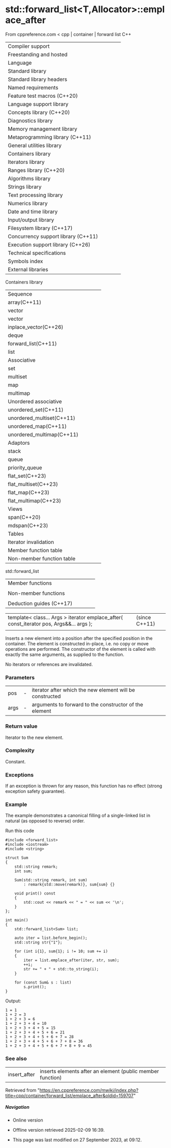 # std::forward_list<T,Allocator>::emplace_after

From cppreference.com
< cpp‎ | container‎ | forward list
C++

|  |  |  |  |  |
| --- | --- | --- | --- | --- |
| Compiler support | | | | |
| Freestanding and hosted | | | | |
| Language | | | | |
| Standard library | | | | |
| Standard library headers | | | | |
| Named requirements | | | | |
| Feature test macros (C++20) | | | | |
| Language support library | | | | |
| Concepts library (C++20) | | | | |
| Diagnostics library | | | | |
| Memory management library | | | | |
| Metaprogramming library (C++11) | | | | |
| General utilities library | | | | |
| Containers library | | | | |
| Iterators library | | | | |
| Ranges library (C++20) | | | | |
| Algorithms library | | | | |
| Strings library | | | | |
| Text processing library | | | | |
| Numerics library | | | | |
| Date and time library | | | | |
| Input/output library | | | | |
| Filesystem library (C++17) | | | | |
| Concurrency support library (C++11) | | | | |
| Execution support library (C++26) | | | | |
| Technical specifications | | | | |
| Symbols index | | | | |
| External libraries | | | | |

Containers library

|  |  |  |  |  |
| --- | --- | --- | --- | --- |
| Sequence | | | | |
| array(C++11) | | | | |
| vector | | | | |
| vector<bool> | | | | |
| inplace_vector(C++26) | | | | |
| deque | | | | |
| forward_list(C++11) | | | | |
| list | | | | |
| Associative | | | | |
| set | | | | |
| multiset | | | | |
| map | | | | |
| multimap | | | | |
| Unordered associative | | | | |
| unordered_set(C++11) | | | | |
| unordered_multiset(C++11) | | | | |
| unordered_map(C++11) | | | | |
| unordered_multimap(C++11) | | | | |
| Adaptors | | | | |
| stack | | | | |
| queue | | | | |
| priority_queue | | | | |
| flat_set(C++23) | | | | |
| flat_multiset(C++23) | | | | |
| flat_map(C++23) | | | | |
| flat_multimap(C++23) | | | | |
| Views | | | | |
| span(C++20) | | | | |
| mdspan(C++23) | | | | |
| Tables | | | | |
| Iterator invalidation | | | | |
| Member function table | | | | |
| Non-member function table | | | | |

std::forward_list

|  |  |  |  |  |
| --- | --- | --- | --- | --- |
| Member functions | | | | |
| |  |  |  |  |  | | --- | --- | --- | --- | --- | | forward_list::forward_list | | | | | | forward_list::~forward_list | | | | | | forward_list::operator= | | | | | | forward_list::assign | | | | | | forward_list::assign_range(C++23) | | | | | | forward_list::get_allocator | | | | | | Element access | | | | | | forward_list::front | | | | | | Iterators | | | | | | forward_list::before_beginforward_list::cbefore_begin | | | | | | forward_list::beginforward_list::cbegin | | | | | | forward_list::endforward_list::cend | | | | | | Capacity | | | | | | forward_list::empty | | | | | | forward_list::max_size | | | | | | |  |  |  |  |  | | --- | --- | --- | --- | --- | | Modifiers | | | | | | forward_list::clear | | | | | | forward_list::emplace_front | | | | | | forward_list::push_front | | | | | | forward_list::insert_after | | | | | | ****forward_list::emplace_after**** | | | | | | forward_list::erase_after | | | | | | forward_list::insert_range_after(C++23) | | | | | | forward_list::prepend_range(C++23) | | | | | | forward_list::pop_front | | | | | | forward_list::resize | | | | | | forward_list::swap | | | | | | Operations | | | | | | forward_list::merge | | | | | | forward_list::splice_after | | | | | | forward_list::removeforward_list::remove_if | | | | | | forward_list::reverse | | | | | | forward_list::unique | | | | | | forward_list::sort | | | | | |
| Non-member functions | | | | |
| |  |  |  |  |  | | --- | --- | --- | --- | --- | | operator==operator<=>(C++20) | | | | | | swap(std::forward_list) | | | | | | erase(std::forward_list)erase_if(std::forward_list)(C++20)(C++20) | | | | | | |  |  |  |  |  | | --- | --- | --- | --- | --- | | operator!=operator<operator>operator<=operator>=(until C++20)(until C++20)(until C++20)(until C++20)(until C++20) | | | | | |
| Deduction guides (C++17) | | | | |

|  |  |  |
| --- | --- | --- |
| template< class... Args >  iterator emplace_after( const_iterator pos, Args&&... args ); |  | (since C++11) |
|  |  |  |

Inserts a new element into a position after the specified position in the container. The element is constructed in-place, i.e. no copy or move operations are performed. The constructor of the element is called with exactly the same arguments, as supplied to the function.

No iterators or references are invalidated.

### Parameters

|  |  |  |
| --- | --- | --- |
| pos | - | iterator after which the new element will be constructed |
| args | - | arguments to forward to the constructor of the element |

### Return value

Iterator to the new element.

### Complexity

Constant.

### Exceptions

If an exception is thrown for any reason, this function has no effect (strong exception safety guarantee).

### Example

The example demonstrates a canonical filling of a single-linked list in natural (as opposed to reverse) order.

Run this code

```
#include <forward_list>
#include <iostream>
#include <string>
 
struct Sum
{
    std::string remark;
    int sum;
 
    Sum(std::string remark, int sum)
        : remark{std::move(remark)}, sum{sum} {}
 
    void print() const
    {
        std::cout << remark << " = " << sum << '\n';
    }
};
 
int main()
{
    std::forward_list<Sum> list;
 
    auto iter = list.before_begin();
    std::string str{"1"};
 
    for (int i{1}, sum{1}; i != 10; sum += i)
    {
        iter = list.emplace_after(iter, str, sum);
        ++i;
        str += " + " + std::to_string(i);
    }
 
    for (const Sum& s : list)
        s.print();
}

```

Output:

```
1 = 1
1 + 2 = 3
1 + 2 + 3 = 6
1 + 2 + 3 + 4 = 10
1 + 2 + 3 + 4 + 5 = 15
1 + 2 + 3 + 4 + 5 + 6 = 21
1 + 2 + 3 + 4 + 5 + 6 + 7 = 28
1 + 2 + 3 + 4 + 5 + 6 + 7 + 8 = 36
1 + 2 + 3 + 4 + 5 + 6 + 7 + 8 + 9 = 45

```

### See also

|  |  |
| --- | --- |
| insert_after | inserts elements after an element   (public member function) |

Retrieved from "<https://en.cppreference.com/mwiki/index.php?title=cpp/container/forward_list/emplace_after&oldid=159707>"

##### Navigation

- Online version
- Offline version retrieved 2025-02-09 16:39.

- This page was last modified on 27 September 2023, at 09:12.